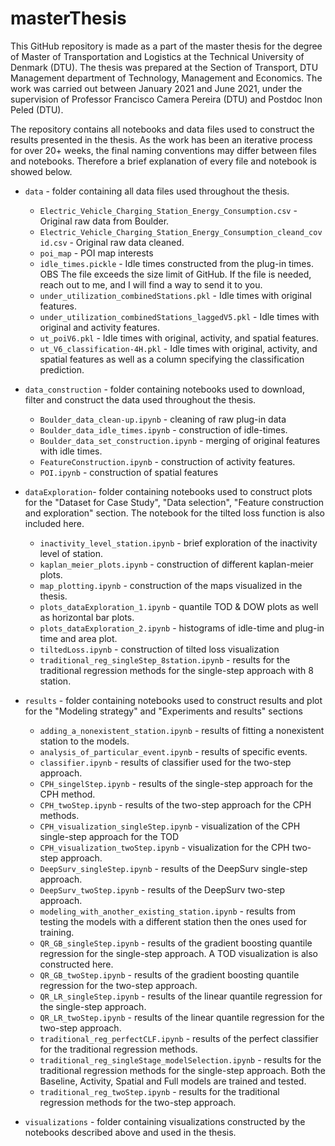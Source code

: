# masterThesis

This GitHub repository is made as a part of the master thesis for the degree of Master of Transportation and Logistics at the Technical University of Denmark (DTU). The thesis was prepared at the Section of Transport, DTU Management department of Technology, Management and Economics. The work was carried out between January 2021 and June 2021, under the supervision of Professor Francisco Camera Pereira (DTU) and Postdoc Inon Peled (DTU).

The repository contains all notebooks and data files used to construct the results presented in the thesis. As the work has been an iterative process for over 20+ weeks, the final naming conventions may differ between files and notebooks. Therefore a brief explanation of every file and notebook is showed below.

- `data` - folder containing all data files used throughout the thesis.
  - `Electric_Vehicle_Charging_Station_Energy_Consumption.csv` - Original raw data from Boulder.
  - `Electric_Vehicle_Charging_Station_Energy_Consumption_cleand_covid.csv` - Original raw data cleaned.
  - `poi_map` - POI map interests
  - `idle_times.pickle` - Idle times constructed from the plug-in times. OBS The file exceeds the size limit of GitHub. If the file is needed, reach out to me, and I will find a way to send it to you. 
  - `under_utilization_combinedStations.pkl` - Idle times with original features.
  - `under_utilization_combinedStations_laggedV5.pkl` - Idle times with original and activity features.
  - `ut_poiV6.pkl` - Idle times with original, activity, and spatial features.
  - `ut_V6_classification-4H.pkl` - Idle times with original, activity, and spatial features as well as a column specifying the classification prediction.
 
- `data_construction` - folder containing notebooks used to download, filter and construct the data used throughout the thesis.
  - `Boulder_data_clean-up.ipynb` - cleaning of raw plug-in data
  - `Boulder_data_idle_times.ipynb` - construction of idle-times.
  - `Boulder_data_set_construction.ipynb` - merging of original features with idle times.
  - `FeatureConstruction.ipynb` - construction of activity features.
  - `POI.ipynb` - construction of spatial features

- `dataExploration`- folder containing notebooks used to construct plots for the "Dataset for Case Study", "Data selection", "Feature construction and exploration" section. The notebook for the tilted loss function is also included here.
  - `inactivity_level_station.ipynb` - brief exploration of the inactivity level of station.
  - `kaplan_meier_plots.ipynb` - construction of different kaplan-meier plots.
  - `map_plotting.ipynb` - construction of the maps visualized in the thesis.
  - `plots_dataExploration_1.ipynb` - quantile TOD & DOW plots as well as horizontal bar plots.
  - `plots_dataExploration_2.ipynb` - histograms of idle-time and plug-in time and area plot.
  - `tiltedLoss.ipynb` - construction of tilted loss visualization
  - `traditional_reg_singleStep_8station.ipynb` - results for the traditional regression methods for the single-step approach with 8 station. 

- `results` - folder containing notebooks used to construct results and plot for the "Modeling strategy" and "Experiments and results" sections
  - `adding_a_nonexistent_station.ipynb` - results of fitting a nonexistent station to the models.
  - `analysis_of_particular_event.ipynb` - results of specific events.
  - `classifier.ipynb` - results of classifier used for the two-step approach.
  - `CPH_singelStep.ipynb` - results of the single-step approach for the CPH method.
  - `CPH_twoStep.ipynb` - results of the two-step approach for the CPH methods.
  - `CPH_visualization_singleStep.ipynb` - visualization of the CPH single-step approach for the TOD
  - `CPH_visualization_twoStep.ipynb` - visualization for the CPH two-step approach.
  - `DeepSurv_singleStep.ipynb` - results of the DeepSurv single-step approach.
  - `DeepSurv_twoStep.ipynb` - results of the DeepSurv two-step approach.
  - `modeling_with_another_existing_station.ipynb` - results from testing the models with a different station then the ones used for training.
  - `QR_GB_singleStep.ipynb` - results of the gradient boosting quantile regression for the single-step approach. A TOD visualization is also constructed here.
  - `QR_GB_twoStep.ipynb` - results of the gradient boosting quantile regression for the two-step approach.
  - `QR_LR_singleStep.ipynb` - results of the linear quantile regression for the single-step approach. 
  - `QR_LR_twoStep.ipynb` - results of the linear quantile regression for the two-step approach. 
  - `traditional_reg_perfectCLF.ipynb` - results of the perfect classifier for the traditional regression methods.
  - `traditional_reg_singleStage_modelSelection.ipynb` - results for the traditional regression methods for the single-step approach. Both the Baseline, Activity, Spatial and Full models are trained and tested.
  - `traditional_reg_twoStep.ipynb` - results for the traditional regression methods for the two-step approach.


- `visualizations` - folder containing visualizations constructed by the notebooks described above and used in the thesis.
